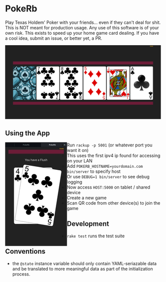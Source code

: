 PokeRb
======

Play Texas Holdem' Poker with your friends... even if they can't
deal for shit. This is NOT meant for production usage. Any use
of this software is of your own risk. This exists to speed up your
home game card dealing. If you have a cool idea, submit an issue,
or better yet, a PR.

![Community Cards](https://raw.githubusercontent.com/unRARed/pokerb/main/community-cards.jpg)

Using the App
-------------

<img align="left" src="https://raw.githubusercontent.com/unRARed/pokerb/main/hand.jpg">

- Run `rackup -p 5001` (or whatever port you want it on)
  - This uses the first ipv4 ip found for accessing on your LAN
  - Add `POKERB_HOSTNAME=yourdomain.com bin/server` to specify host
  - Or use `DEBUG=1 bin/server` to see debug logging
- Now access `HOST:5000` on tablet / shared device
- Create a new game
- Scan QR code from other device(s) to join the game

Development
-----------

- `rake test` runs the test suite

Conventions
-----------

- the `@state` instance variable should only contain YAML-seriazable
  data and be translated to more meaningful data as part of the
  initialization process.
